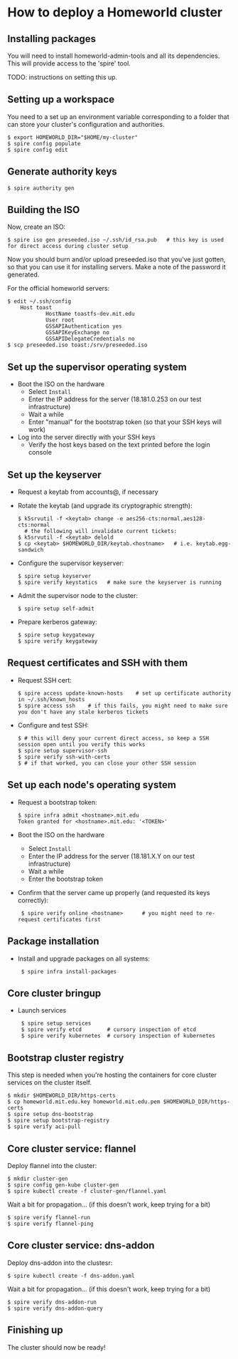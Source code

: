 # How to deploy a Homeworld cluster

## Installing packages

You will need to install homeworld-admin-tools and all its dependencies. This
will provide access to the 'spire' tool.

TODO: instructions on setting this up.

## Setting up a workspace

You need to a set up an environment variable corresponding to a folder that can
store your cluster's configuration and authorities.

    $ export HOMEWORLD_DIR="$HOME/my-cluster"
    $ spire config populate
    $ spire config edit

## Generate authority keys

    $ spire authority gen

## Building the ISO

Now, create an ISO:

    $ spire iso gen preseeded.iso ~/.ssh/id_rsa.pub   # this key is used for direct access during cluster setup

Now you should burn and/or upload preseeded.iso that you've just gotten, so
that you can use it for installing servers. Make a note of the password it
generated.

For the official homeworld servers:

    $ edit ~/.ssh/config
        Host toast
                HostName toastfs-dev.mit.edu
                User root
                GSSAPIAuthentication yes
                GSSAPIKeyExchange no
                GSSAPIDelegateCredentials no
    $ scp preseeded.iso toast:/srv/preseeded.iso

## Set up the supervisor operating system

 * Boot the ISO on the hardware
   - Select `Install`
   - Enter the IP address for the server (18.181.0.253 on our test infrastructure)
   - Wait a while
   - Enter "manual" for the bootstrap token (so that your SSH keys will work)
 * Log into the server directly with your SSH keys
   - Verify the host keys based on the text printed before the login console

## Set up the keyserver

 * Request a keytab from accounts@, if necessary
 * Rotate the keytab (and upgrade its cryptographic strength):

       $ k5srvutil -f <keytab> change -e aes256-cts:normal,aes128-cts:normal
         # the following will invalidate current tickets:
       $ k5srvutil -f <keytab> delold
       $ cp <keytab> $HOMEWORLD_DIR/keytab.<hostname>   # i.e. keytab.egg-sandwich

 * Configure the supervisor keyserver:

       $ spire setup keyserver
       $ spire verify keystatics   # make sure the keyserver is running

 * Admit the supervisor node to the cluster:

       $ spire setup self-admit

 * Prepare kerberos gateway:

       $ spire setup keygateway
       $ spire verify keygateway

## Request certificates and SSH with them

 * Request SSH cert:

       $ spire access update-known-hosts    # set up certificate authority in ~/.ssh/known_hosts
       $ spire access ssh    # if this fails, you might need to make sure you don't have any stale kerberos tickets

 * Configure and test SSH:

       $ # this will deny your current direct access, so keep a SSH session open until you verify this works
       $ spire setup supervisor-ssh
       $ spire verify ssh-with-certs
       $ # if that worked, you can close your other SSH session

## Set up each node's operating system

 * Request a bootstrap token:

       $ spire infra admit <hostname>.mit.edu
       Token granted for <hostname>.mit.edu: '<TOKEN>'

 * Boot the ISO on the hardware
   - Select `Install`
   - Enter the IP address for the server (18.181.X.Y on our test infrastructure)
   - Wait a while
   - Enter the bootstrap token
 * Confirm that the server came up properly (and requested its keys correctly):

        $ spire verify online <hostname>      # you might need to re-request certificates first

## Package installation

 * Install and upgrade packages on all systems:

        $ spire infra install-packages

## Core cluster bringup

 * Launch services

        $ spire setup services
        $ spire verify etcd        # cursory inspection of etcd
        $ spire verify kubernetes  # cursory inspection of kubernetes

## Bootstrap cluster registry

This step is needed when you're hosting the containers for core cluster
services on the cluster itself.

    $ mkdir $HOMEWORLD_DIR/https-certs
    $ cp homeworld.mit.edu.key homeworld.mit.edu.pem $HOMEWORLD_DIR/https-certs
    $ spire setup dns-bootstrap
    $ spire setup bootstrap-registry
    $ spire verify aci-pull

## Core cluster service: flannel

Deploy flannel into the cluster:

    $ mkdir cluster-gen
    $ spire config gen-kube cluster-gen
    $ spire kubectl create -f cluster-gen/flannel.yaml

Wait a bit for propagation... (if this doesn't work, keep trying for a bit)

    $ spire verify flannel-run
    $ spire verify flannel-ping

## Core cluster service: dns-addon

Deploy dns-addon into the clustesr:

    $ spire kubectl create -f dns-addon.yaml

Wait a bit for propagation... (if this doesn't work, keep trying for a bit)

    $ spire verify dns-addon-run
    $ spire verify dns-addon-query

## Finishing up

The cluster should now be ready!
